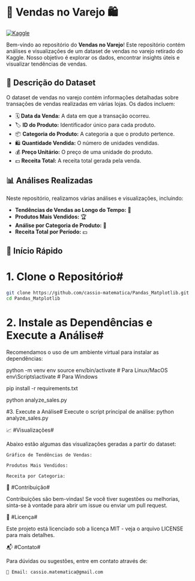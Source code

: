 # 🛒 Vendas no Varejo 🛍️

[![Kaggle](https://img.shields.io/badge/Dataset-Kaggle-blue.svg)](https://www.kaggle.com/datasets)

Bem-vindo ao repositório do **Vendas no Varejo**! Este repositório contém análises e visualizações de um dataset de vendas no varejo retirado do Kaggle. Nosso objetivo é explorar os dados, encontrar insights úteis e visualizar tendências de vendas.

## 📄 Descrição do Dataset

O dataset de vendas no varejo contém informações detalhadas sobre transações de vendas realizadas em várias lojas. Os dados incluem:

- 🗓️ **Data da Venda:** A data em que a transação ocorreu.
- 🏷️ **ID do Produto:** Identificador único para cada produto.
- 📦 **Categoria do Produto:** A categoria a que o produto pertence.
- 🛍️ **Quantidade Vendida:** O número de unidades vendidas.
- 💰 **Preço Unitário:** O preço de uma unidade do produto.
- 💵 **Receita Total:** A receita total gerada pela venda.

## 📊 Análises Realizadas

Neste repositório, realizamos várias análises e visualizações, incluindo:

- **Tendências de Vendas ao Longo do Tempo:** 📅
- **Produtos Mais Vendidos:** 🏆
- **Análise por Categoria de Produto:** 📂
- **Receita Total por Período:** 💵

## 🚀 Início Rápido

# 1. Clone o Repositório#

```sh
git clone https://github.com/cassio-matematica/Pandas_Matplotlib.git
cd Pandas_Matplotlib
```
# 2. Instale as Dependências e Execute a Análise#
Recomendamos o uso de um ambiente virtual para instalar as dependências:

python -m venv env
source env/bin/activate  # Para Linux/MacOS
env\Scripts\activate  # Para Windows

pip install -r requirements.txt

python analyze_sales.py

#3. Execute a Análise#
Execute o script principal de análise:
python analyze_sales.py


📈 #Visualizações#

Abaixo estão algumas das visualizações geradas a partir do dataset:

    Gráfico de Tendências de Vendas:

    Produtos Mais Vendidos:

    Receita por Categoria:

🌟 #Contribuição#

Contribuições são bem-vindas! Se você tiver sugestões ou melhorias, sinta-se à vontade para abrir 
um issue ou enviar um pull request.

📄 #Licença#

Este projeto está licenciado sob a licença MIT - veja o arquivo LICENSE para mais detalhes.

📬 #Contato#

Para dúvidas ou sugestões, entre em contato através de:

    📧 Email: cassio.matematica@gmail.com



